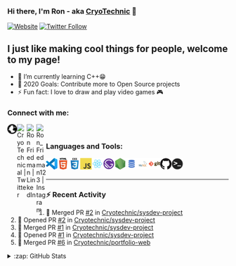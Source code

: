 ### Hi there, I'm Ron - aka [CryoTechnic][website] 👋 

[![Website](https://img.shields.io/website?label=Portfolio@Vercel&style=for-the-badge&url=https%3A%2F%2Fportfolio-web-rho.vercel.app)](https://portfolio-web-rho.vercel.app/)
[![Twitter Follow](https://img.shields.io/twitter/follow/CryoTechnical?color=1DA1F2&logo=twitter&style=for-the-badge)](https://twitter.com/intent/follow?original_referer=https%3A%2F%2Fgithub.com%2FCryoTechnic&screen_name=CryoTechnical)

## I just like making cool things for people, welcome to my page!

- 🌱 I’m currently learning C++😁
- 🥅 2020 Goals: Contribute more to Open Source projects
- ⚡ Fun fact: I love to draw and play video games 🎮

### Connect with me:

[<img align="left" alt="Portfolio@Vercel" width="22px" src="https://raw.githubusercontent.com/iconic/open-iconic/master/svg/globe.svg" target="_blank" />][website]
[<img align="left" alt="CryoTechnical | Twitter" width="22px" src="https://cdn.jsdelivr.net/npm/simple-icons@v3/icons/twitter.svg" />][twitter]
[<img align="left" alt="Ron Friedman | LinkedIn" width="22px" src="https://cdn.jsdelivr.net/npm/simple-icons@v3/icons/linkedin.svg" />][linkedin]
[<img align="left" alt="Ron_Friedman123 | Instagram" width="22px" src="https://cdn.jsdelivr.net/npm/simple-icons@v3/icons/instagram.svg" />][instagram]

<br />

### Languages and Tools:

<img align="left" alt="Visual Studio Code" width="26px" src="https://raw.githubusercontent.com/github/explore/80688e429a7d4ef2fca1e82350fe8e3517d3494d/topics/visual-studio-code/visual-studio-code.png" />
<img align="left" alt="HTML5" width="26px" src="https://raw.githubusercontent.com/github/explore/80688e429a7d4ef2fca1e82350fe8e3517d3494d/topics/html/html.png" />
<img align="left" alt="CSS3" width="26px" src="https://raw.githubusercontent.com/github/explore/80688e429a7d4ef2fca1e82350fe8e3517d3494d/topics/css/css.png" />
<img align="left" alt="JavaScript" width="26px" src="https://raw.githubusercontent.com/github/explore/80688e429a7d4ef2fca1e82350fe8e3517d3494d/topics/javascript/javascript.png" />
<img align="left" alt="React" width="26px" src="https://raw.githubusercontent.com/github/explore/80688e429a7d4ef2fca1e82350fe8e3517d3494d/topics/react/react.png" />
<img align="left" alt="Gatsby" width="26px" src="https://raw.githubusercontent.com/github/explore/e94815998e4e0713912fed477a1f346ec04c3da2/topics/gatsby/gatsby.png" />
<img align="left" alt="Node.js" width="26px" src="https://raw.githubusercontent.com/github/explore/80688e429a7d4ef2fca1e82350fe8e3517d3494d/topics/nodejs/nodejs.png" />
<img align="left" alt="SQL" width="26px" src="https://raw.githubusercontent.com/github/explore/80688e429a7d4ef2fca1e82350fe8e3517d3494d/topics/sql/sql.png" />
<img align="left" alt="MySQL" width="26px" src="https://raw.githubusercontent.com/github/explore/80688e429a7d4ef2fca1e82350fe8e3517d3494d/topics/mysql/mysql.png" />
<img align="left" alt="Git" width="26px" src="https://raw.githubusercontent.com/github/explore/80688e429a7d4ef2fca1e82350fe8e3517d3494d/topics/git/git.png" />
<img align="left" alt="GitHub" width="26px" src="https://raw.githubusercontent.com/github/explore/78df643247d429f6cc873026c0622819ad797942/topics/github/github.png" />
<img align="left" alt="Terminal" width="26px" src="https://raw.githubusercontent.com/github/explore/80688e429a7d4ef2fca1e82350fe8e3517d3494d/topics/terminal/terminal.png" />

<br />
<br />

---
### :zap: Recent Activity
  
  <!--START_SECTION:activity-->
1. 🎉 Merged PR [#2](https://github.com/Cryotechnic/sysdev-project/pull/2) in [Cryotechnic/sysdev-project](https://github.com/Cryotechnic/sysdev-project)
2. 💪 Opened PR [#2](https://github.com/Cryotechnic/sysdev-project/pull/2) in [Cryotechnic/sysdev-project](https://github.com/Cryotechnic/sysdev-project)
3. 🎉 Merged PR [#1](https://github.com/Cryotechnic/sysdev-project/pull/1) in [Cryotechnic/sysdev-project](https://github.com/Cryotechnic/sysdev-project)
4. 💪 Opened PR [#1](https://github.com/Cryotechnic/sysdev-project/pull/1) in [Cryotechnic/sysdev-project](https://github.com/Cryotechnic/sysdev-project)
5. 🎉 Merged PR [#6](https://github.com/Cryotechnic/portfolio-web/pull/6) in [Cryotechnic/portfolio-web](https://github.com/Cryotechnic/portfolio-web)
<!--END_SECTION:activity-->


<details>
  <summary>:zap: GitHub Stats</summary>

  <img align="left" alt="CryoTechnic's GitHub Stats" src="https://github-readme-stats-cryotechnic.vercel.app/api?username=CryoTechnic&theme=tokyonight&show_icons=true&hide_border=true" />

</details>



[website]: https://portfolio-web-rho.vercel.app/
[twitter]: https://twitter.com/CryoTechnical
[instagram]: https://www.instagram.com/ron_friedman123/
[linkedin]: https://www.linkedin.com/in/ron-friedman123123/
